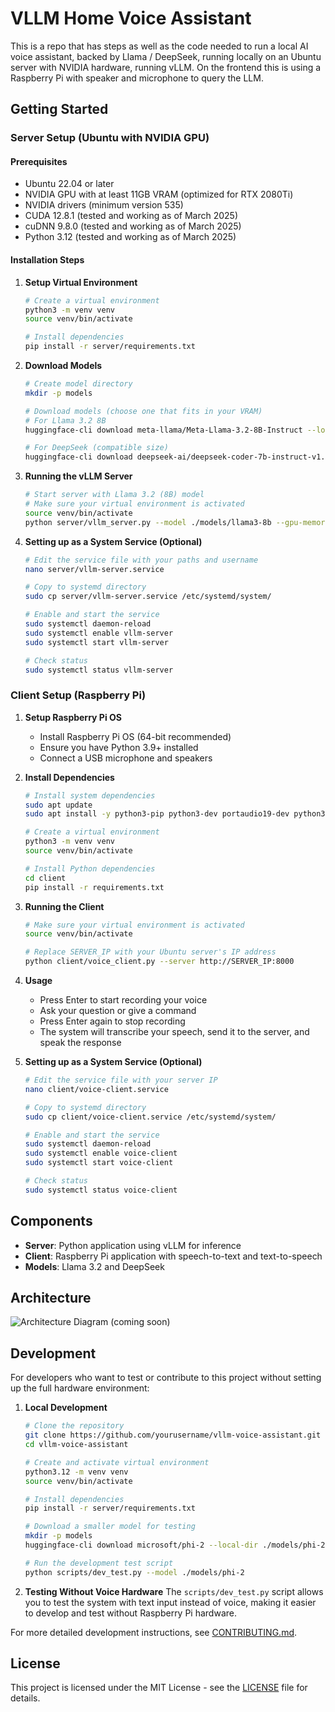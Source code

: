 # VLLM Home Voice Assistant

This is a repo that has steps as well as the code needed to run a local AI voice assistant, backed by Llama / DeepSeek, running locally on an Ubuntu server with NVIDIA hardware, running vLLM. 
On the frontend this is using a Raspberry Pi with speaker and microphone to query the LLM.

## Getting Started

### Server Setup (Ubuntu with NVIDIA GPU)

#### Prerequisites
- Ubuntu 22.04 or later
- NVIDIA GPU with at least 11GB VRAM (optimized for RTX 2080Ti)
- NVIDIA drivers (minimum version 535)
- CUDA 12.8.1 (tested and working as of March 2025)
- cuDNN 9.8.0 (tested and working as of March 2025)
- Python 3.12 (tested and working as of March 2025)

#### Installation Steps

1. **Setup Virtual Environment**
   ```bash
   # Create a virtual environment
   python3 -m venv venv
   source venv/bin/activate
   
   # Install dependencies
   pip install -r server/requirements.txt
   ```

2. **Download Models**
   ```bash
   # Create model directory
   mkdir -p models
   
   # Download models (choose one that fits in your VRAM)
   # For Llama 3.2 8B
   huggingface-cli download meta-llama/Meta-Llama-3.2-8B-Instruct --local-dir ./models/llama3-8b
   
   # For DeepSeek (compatible size)
   huggingface-cli download deepseek-ai/deepseek-coder-7b-instruct-v1.5 --local-dir ./models/deepseek-coder-7b
   ```

3. **Running the vLLM Server**
   ```bash
   # Start server with Llama 3.2 (8B) model
   # Make sure your virtual environment is activated
   source venv/bin/activate
   python server/vllm_server.py --model ./models/llama3-8b --gpu-memory-utilization 0.9
   ```

4. **Setting up as a System Service (Optional)**
   ```bash
   # Edit the service file with your paths and username
   nano server/vllm-server.service
   
   # Copy to systemd directory
   sudo cp server/vllm-server.service /etc/systemd/system/
   
   # Enable and start the service
   sudo systemctl daemon-reload
   sudo systemctl enable vllm-server
   sudo systemctl start vllm-server
   
   # Check status
   sudo systemctl status vllm-server
   ```

### Client Setup (Raspberry Pi)

1. **Setup Raspberry Pi OS**
   - Install Raspberry Pi OS (64-bit recommended)
   - Ensure you have Python 3.9+ installed
   - Connect a USB microphone and speakers

2. **Install Dependencies**
   ```bash
   # Install system dependencies
   sudo apt update
   sudo apt install -y python3-pip python3-dev portaudio19-dev python3-pyaudio espeak
   
   # Create a virtual environment
   python3 -m venv venv
   source venv/bin/activate
   
   # Install Python dependencies
   cd client
   pip install -r requirements.txt
   ```

3. **Running the Client**
   ```bash
   # Make sure your virtual environment is activated
   source venv/bin/activate
   
   # Replace SERVER_IP with your Ubuntu server's IP address
   python client/voice_client.py --server http://SERVER_IP:8000
   ```

4. **Usage**
   - Press Enter to start recording your voice
   - Ask your question or give a command
   - Press Enter again to stop recording
   - The system will transcribe your speech, send it to the server, and speak the response

5. **Setting up as a System Service (Optional)**
   ```bash
   # Edit the service file with your server IP
   nano client/voice-client.service
   
   # Copy to systemd directory
   sudo cp client/voice-client.service /etc/systemd/system/
   
   # Enable and start the service
   sudo systemctl daemon-reload
   sudo systemctl enable voice-client
   sudo systemctl start voice-client
   
   # Check status
   sudo systemctl status voice-client
   ```

## Components

- **Server**: Python application using vLLM for inference
- **Client**: Raspberry Pi application with speech-to-text and text-to-speech
- **Models**: Llama 3.2 and DeepSeek

## Architecture
![Architecture Diagram (coming soon)]()

## Development

For developers who want to test or contribute to this project without setting up the full hardware environment:

1. **Local Development**
   ```bash
   # Clone the repository
   git clone https://github.com/yourusername/vllm-voice-assistant.git
   cd vllm-voice-assistant
   
   # Create and activate virtual environment
   python3.12 -m venv venv
   source venv/bin/activate
   
   # Install dependencies
   pip install -r server/requirements.txt
   
   # Download a smaller model for testing
   mkdir -p models
   huggingface-cli download microsoft/phi-2 --local-dir ./models/phi-2
   
   # Run the development test script
   python scripts/dev_test.py --model ./models/phi-2
   ```

2. **Testing Without Voice Hardware**
   The `scripts/dev_test.py` script allows you to test the system with text input instead of voice, making it easier to develop and test without Raspberry Pi hardware.

For more detailed development instructions, see [CONTRIBUTING.md](CONTRIBUTING.md).

## License

This project is licensed under the MIT License - see the [LICENSE](LICENSE) file for details.


